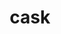---
category: 4-letters
denotation: null
name: cask
reference_link: https://www.etymonline.com/word/cask
root_language: null
root_name: null
title: cask
type: free
word_sums:
- respelling: cask
  sum: 'Cask + '
---